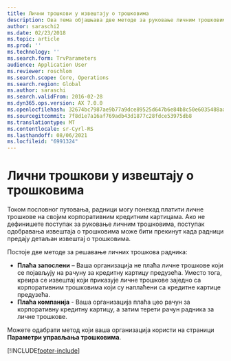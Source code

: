 ```yaml
---
title: Лични трошкови у извештају о трошковима
description: Ова тема објашњава две методе за руковање личним трошковима радника у услузи Microsoft Dynamics 365 Finance.
author: saraschi2
ms.date: 02/23/2018
ms.topic: article
ms.prod: ''
ms.technology: ''
ms.search.form: TrvParameters
audience: Application User
ms.reviewer: roschlom
ms.search.scope: Core, Operations
ms.search.region: Global
ms.author: saraschi
ms.search.validFrom: 2016-02-28
ms.dyn365.ops.version: AX 7.0.0
ms.openlocfilehash: 32674bc7987ae9b77a9dce89525d647b6e84b8c50e6035488aafdb6a5dec1642
ms.sourcegitcommit: 7f8d1e7a16af769adb43d1877c28fdce53975db8
ms.translationtype: MT
ms.contentlocale: sr-Cyrl-RS
ms.lasthandoff: 08/06/2021
ms.locfileid: "6991324"
---
```

# <a name="personal-expenses-on-an-expense-report"></a>Лични трошкови у извештају о трошковима

Током пословног путовања, радници могу понекад платити личне трошкове на својим корпоративним кредитним картицама. Ако не дефинишете поступак за руковање личним трошковима, поступак одобравања извештаја о трошковима може бити прекинут када радници предају детаљан извештај о трошковима. 

Постоје две методе за решавање личних трошкова радника:

- **Плаћа запослени** – Ваша организација не плаћа личне трошкове који се појављују на рачуну за кредитну картицу предузећа. Уместо тога, креира се извештај који приказује личне трошкове заједно са корпоративним трошковима који су наплаћени са кредитне картице предузећа.
- **Плаћа компанија** - Ваша организација плаћа цео рачун за корпоративну кредитну картицу, а затим терети рачун радника за личне трошкове.

Можете одабрати метод који ваша организација користи на страници **Параметри управљања трошковима**.


[!INCLUDE[footer-include](../includes/footer-banner.md)]